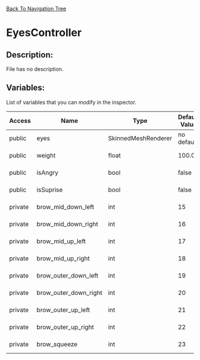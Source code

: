 [Back To Navigation Tree](https://wesleywh.github.io/GameDevRepo/docs/navigation.html)
# EyesController

## Description:
File has no description.

## Variables:
List of variables that you can modify in the inspector.

|Access|Name|Type|Default Value|Description|
|---|---|---|---|---|
|public|eyes|SkinnedMeshRenderer|no default|No description.|
|public|weight|float|100.0f|No description.|
|public|isAngry|bool|false|No description.|
|public|isSuprise|bool|false|No description.|
|private|brow_mid_down_left|int|15|No description.|
|private|brow_mid_down_right|int|16|No description.|
|private|brow_mid_up_left|int|17|No description.|
|private|brow_mid_up_right|int|18|No description.|
|private|brow_outer_down_left|int|19|No description.|
|private|brow_outer_down_right|int|20|No description.|
|private|brow_outer_up_left|int|21|No description.|
|private|brow_outer_up_right|int|22|No description.|
|private|brow_squeeze|int|23|No description.|
